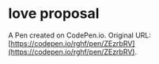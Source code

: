 # love proposal

A Pen created on CodePen.io. Original URL: [https://codepen.io/rghf/pen/ZEzrbRV](https://codepen.io/rghf/pen/ZEzrbRV).

